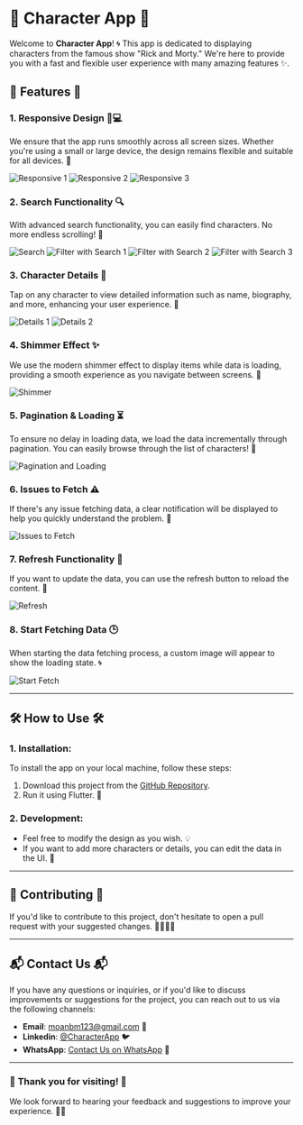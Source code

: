 # 🌟 **Character App** 🌟

Welcome to **Character App**! 🌀 This app is dedicated to displaying characters from the famous show "Rick and Morty." We're here to provide you with a fast and flexible user experience with many amazing features ✨.

## 🌈 **Features** 🌈

### 1. **Responsive Design 📱💻**
We ensure that the app runs smoothly across all screen sizes. Whether you're using a small or large device, the design remains flexible and suitable for all devices. 📐

![Responsive 1](assets/screenshot/respomsive_1.png) 
![Responsive 2](assets/screenshot/respomsive_2.png)
  ![Responsive 3](assets/screenshot/respomsive_3.png)

### 2. **Search Functionality 🔍**
With advanced search functionality, you can easily find characters. No more endless scrolling! 🔎

![Search](assets/screenshot/search.png)
![Filter with Search 1](assets/screenshot/filter_with_search_1.png)
![Filter with Search 2](assets/screenshot/filter_with_search_2.png)
![Filter with Search 3](assets/screenshot/filter_with_search_3.png)

### 3. **Character Details 📜**
Tap on any character to view detailed information such as name, biography, and more, enhancing your user experience. 📖

![Details 1](assets/screenshot/details_1.png)
![Details 2](assets/screenshot/details_2.png)

### 4. **Shimmer Effect ✨**
We use the modern shimmer effect to display items while data is loading, providing a smooth experience as you navigate between screens. 🌟

![Shimmer](assets/screenshot/shummer.png)

### 5. **Pagination & Loading ⏳**
To ensure no delay in loading data, we load the data incrementally through pagination. You can easily browse through the list of characters! 🔄

![Pagination and Loading](assets/screenshot/pagination_and_loading_image.png)

### 6. **Issues to Fetch ⚠️**
If there's any issue fetching data, a clear notification will be displayed to help you quickly understand the problem. 🚨

![Issues to Fetch](assets/screenshot/issues.png)

### 7. **Refresh Functionality 🔄**
If you want to update the data, you can use the refresh button to reload the content. 🔁

![Refresh](assets/screenshot/refresh.png)

### 8. **Start Fetching Data 🕒**
When starting the data fetching process, a custom image will appear to show the loading state. 🌀

![Start Fetch](assets/screenshot/start_fetch.png)

---

## 🛠️ **How to Use** 🛠️

### 1. **Installation:**
To install the app on your local machine, follow these steps:

1. Download this project from the [GitHub Repository](https://github.com/yourrepo).
2. Run it using Flutter. 🚀

### 2. **Development:**
- Feel free to modify the design as you wish. 💡
- If you want to add more characters or details, you can edit the data in the UI. 🎨

---

## 🤝 **Contributing** 🤝

If you'd like to contribute to this project, don't hesitate to open a pull request with your suggested changes. 👩‍💻👨‍💻

---

## 📬 **Contact Us** 📬

If you have any questions or inquiries, or if you'd like to discuss improvements or suggestions for the project, you can reach out to us via the following channels:

- **Email**: moanbm123@gmail.com 📧
- **Linkedin**: [@CharacterApp](https://www.linkedin.com/in/mohammad-anwar-50102725b/) 🐦
- **WhatsApp**: [Contact Us on WhatsApp](https://wa.me/+917411440342) 📱

---

### 🌟 **Thank you for visiting!** 🌟

We look forward to hearing your feedback and suggestions to improve your experience. 💬✨

